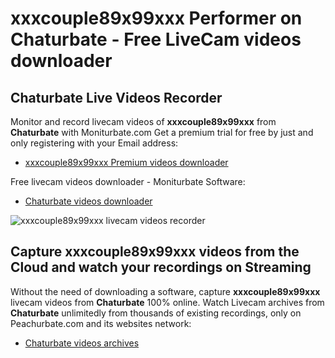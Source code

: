 # xxxcouple89x99xxx Performer on Chaturbate - Free LiveCam videos downloader

## Chaturbate Live Videos Recorder

Monitor and record livecam videos of **xxxcouple89x99xxx** from **Chaturbate** with Moniturbate.com
Get a premium trial for free by just and only registering with your Email address:
* [xxxcouple89x99xxx Premium videos downloader](https://moniturbate.com/request-demo-licence-key.html)

Free livecam videos downloader - Moniturbate Software:
* [Chaturbate videos downloader](https://moniturbate.com/moniturbate-download-software.html)

![xxxcouple89x99xxx livecam videos recorder](https://peachurnet.com/templates/moniturbate-software.png)


## Capture xxxcouple89x99xxx videos from the Cloud and watch your recordings on Streaming

Without the need of downloading a software, capture **xxxcouple89x99xxx** livecam videos from **Chaturbate** 100% online.
Watch Livecam archives from **Chaturbate** unlimitedly from thousands of existing recordings, only on Peachurbate.com and its websites network:
* [Chaturbate videos archives](https://peachurnet.com/)